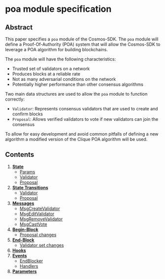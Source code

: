 # poa module specification

## Abstract

This paper specifies a `poa` module of the Cosmos-SDK. The `poa` module will define a Proof-Of-Authority (POA) system that will allow the Cosmos-SDK to leverage a POA algorithm for building blockchains.

The `poa` module will have the following characteristics:

- Trusted set of validators on a network
- Produces blocks at a reliable rate
- Not as many adversarial conditions on the network
- Potentially higher performance than other consensus algorithms

Two main data structures are used to allow the `poa` module to function correctly:

- `Validator`: Represents consensus validators that are used to create and confirm blocks
- `Proposal`: Allows verified validators to vote if new validators can join the consensus

To allow for easy development and avoid common pitfalls of defining a new algorithm a modified version of the Clique POA algorithm will be used.

## Contents

1. **[State](01_state.md)**
    - [Params](01_state.md#params)
    - [Validator](01_state.md#validator)
    - [Proposal](01_state.md#proposal)
1. **[State Transitions](02_state_transitions.md)**
    - [Validator](02_state_transitions.md#validator)
    - [Proposal](02_state_transitions.md#proposal)
1. **[Messages](03_messages.md)**
    - [MsgCreateValidator](03_messages.md#MsgCreateValidator)
    - [MsgEditValidator](03_messages.md#MsgEditValidator)
    - [MsgRemoveValidator](03_messages.md#MsgRemoveValidator)
    - [MsgCastVote](03_messages.md#MsgCastVote)
1. **[Begin-Block](04_begin_block.md)**
    - [Proposal changes](04_begin_block#Proposal-changes)
1. **[End-Block](05_end_block.md)**
    - [Validator set changes](04_begin_block#Validator-set-changes)
1. **[Hooks](06_hooks.md)**
1. **[Events](07_events.md)**
   - [EndBlocker](07_events.md#endblocker)
   - [Handlers](07_events.md#handlers)
1. **[Parameters](08_parameters.md)**
